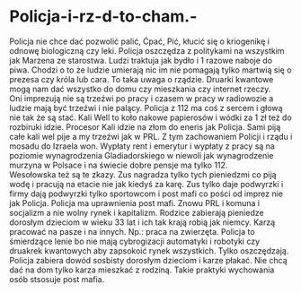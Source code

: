 # Policja-i-rz-d-to-cham.-
Policja nie chce dać pozwolić palić, Ćpać, Pić, kłucić się o kriogenikę i odnowę biologiczną czy leki. Policja oszczędza z politykami na wszystkim jak Marzena ze starostwa. Ludzi traktuja jak bydło i 1 razowe naboje do piwa. Chodzi o to że ludzie umierają nic im nie pomagają tylko martwią się o prezesa czy króla lub cara. To taka uwaga o rządzie. Druarki kwantowe mogą nam dać wszystko do domu czy mieszkania czy internet rzeczy.  
Oni imprezują nie są trzeźwi po pracy i czasem w pracy w radiowozie a ludzie mają być trzeźwi i nie palący. Policja z 112 ma coś z sercem i głową nie tak że są stać. 
Kali Well to koło nakowe papierosów i wódki za 1 zł też do rozbiruki idzie. Procesor Kali idzie na złom do eneris jak Policja. 
Sami piją całe kali wel pije a my trzeźwi jak w PRL. 
Z tym zachowaniem Policji i rządu i mosadu do Izraela won. 
Wypłaty rent i emerytur i wypłaty z pracy są na poziomie wynagrodzenia Gladiadorskiego w niewoli jak wynagrodzenie murzyna w Polsace i na świecie dobre pensje ma tylko 112.  
Wesołowska też są te zkazy. Zus nagradza tylko tych pieniedzmi co piją wodę i pracują na etacie nie jak kiedyś za karę. Zus tylko daje podwyrzki i firmy dają podwyrzki tylko sportowcom i post mafi co pości od imprez nie jak Policja. Policja ma uprawnienia post mafi. Znowu PRL i komuna i socjalizm a nie wolny rynek i kapitalizm. Rodzice zabierają pieniedze dorosłym dzieciom w wieku 33 lat i ich tak krają robią jak niemcy. Karzą pracować na pasze i na innych. Np.: praca na zwierzęta. Policja to śmierdzące lenie bo nie mają cybrogizacji automatyki i robotyki czy druakrek kwantowych aby zapsokoić rynek wszystkich. Tylko oszczędzają. 
Policja zabiera dowód sosbisty dorosłym dzieciom i karze płakać. Nie chcą dać na dom tylko karza mieszkać z rodziną. 
Takie praktyki wychowania osób stsosuje post mafia. 
